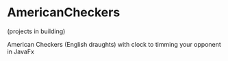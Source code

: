 # AmericanCheckers
(projects in building)

American Checkers (English draughts) with clock to timming your opponent in JavaFx 
